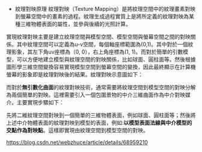 * 紋理對映原理
紋理對映（Texture Mapping）是將紋理空間中的紋理畫素對映到螢幕空間中的畫素的過程。紋理生成過程實質上是將所定義的紋理對映為某種三維物體表面的屬性，並參與後續的光照計算。

實現紋理對映主要是建立紋理空間與模型空間、模型空間與螢幕空間之間的對映關係。其中紋理空間可以定義為u-v空間，每個軸座標範圍為(0,1)。其中對於一個紋理影象，其左下角uv座標為（0, 0），右上角座標為(1, 1)。而對於簡單的引數模型，可以方便地建立模型與紋理空間的對映關係，比如球面、圓柱面等。然後根據圖形學三維空間變換容易實現模型空間到螢幕空間的變換，因此最終顯示在計算機螢幕的影象即是紋理對映後的結果。紋理對映示意圖如下：

而對於**無引數化曲面**的紋理對映技術，通常需要將紋理空間到模型空間的對映分解為兩個簡單的對映。這裡需要引入一個包圍景物的中介三維曲面作為中介對映媒介。主要實現步驟如下：

先將二維紋理空間對映到一個簡單的三維物體表面，例如球面、圓柱面等；然後將上述中介物體表面的紋理對映到模型的表面，例如:**以模型表面法線與中介模型的交點作為對映點**。這樣即實現由紋理空間到模型空間的對映。


https://blog.csdn.net/webzhuce/article/details/68959210
